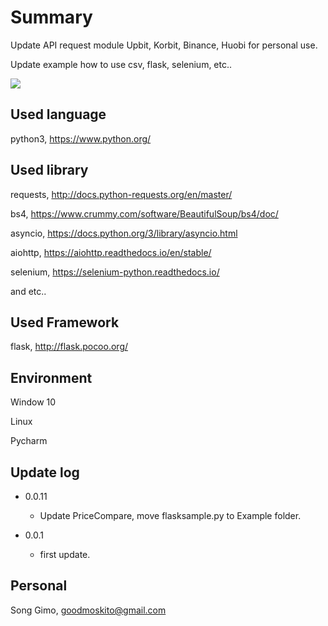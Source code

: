 # Summary
Update API request module Upbit, Korbit, Binance, Huobi for personal use. 

Update example how to use csv, flask, selenium, etc..



![](../header.png)


## Used language
python3, https://www.python.org/

## Used library
requests, http://docs.python-requests.org/en/master/

bs4, https://www.crummy.com/software/BeautifulSoup/bs4/doc/

asyncio, https://docs.python.org/3/library/asyncio.html

aiohttp, https://aiohttp.readthedocs.io/en/stable/

selenium, https://selenium-python.readthedocs.io/



and etc..

## Used Framework
flask, http://flask.pocoo.org/

## Environment
Window 10

Linux

Pycharm


## Update log
* 0.0.11
    * Update PriceCompare, move flasksample.py to Example folder.

* 0.0.1
    * first update.

## Personal
Song Gimo, goodmoskito@gmail.com

